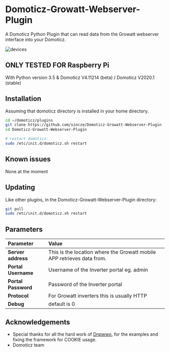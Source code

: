 # Domoticz-Growatt-Webserver-Plugin

A Domoticz Python Plugin that can read data from the Growatt webserver interface into your Domoticz.

![devices](https://github.com/sincze/Domoticz-Growatt-Webserver-Plugin/blob/master/Growatt-Image.png)

## ONLY TESTED FOR Raspberry Pi

With Python version 3.5 & Domoticz V4.11214 (beta) / Domoticz V2020.1 (stable)


## Installation

Assuming that domoticz directory is installed in your home directory.

```bash
cd ~/domoticz/plugins
git clone https://github.com/sincze/Domoticz-Growatt-Webserver-Plugin
cd Domoticz-Growatt-Webserver-Plugin

# restart domoticz:
sudo /etc/init.d/domoticz.sh restart
```
## Known issues

None at the moment

## Updating

Like other plugins, in the Domoticz-Growatt-Webserver-Plugin directory:
```bash
git pull
sudo /etc/init.d/domoticz.sh restart
```

## Parameters

| Parameter | Value |
| :--- | :--- |
| **Server address** | This is the location where the Growatt mobile APP retrieves data from. |
| **Portal Username** | Username of the Inverter portal eg. admin |
| **Portal Password** | Password of the Inverter portal |
| **Protocol** |	For Growatt inverters this is usually HTTP |
| **Debug** | default is 0 |

## Acknowledgements

* Special thanks for all the hard work of [Dnpwwo](https://github.com/dnpwwo), for the examples and fixing the framework for COOKIE usage.
* Domoticz team
